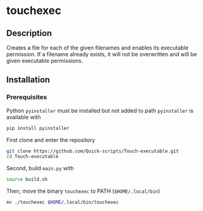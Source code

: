 # touchexec

## Description

Creates a file for each of the given filenames and enables its executable permission. If a filename already exists, it will not be overwritten and will be given executable permissions.

## Installation

### Prerequisites
Python `pyinstaller` must be installed but not added to path
`pyinstaller` is available with 
```bash
pip install pyinstaller
```

First clone and enter the repository
```bash
git clone https://github.com/Quick-scripts/Touch-executable.git
cd Touch-executable
```

Second, build `main.py` with

```bash
source build.sh
```

Then, move the binary `touchexec` to PATH (`$HOME/.local/bin`)
```bash
mv ./touchexec $HOME/.local/bin/touchexec
```
